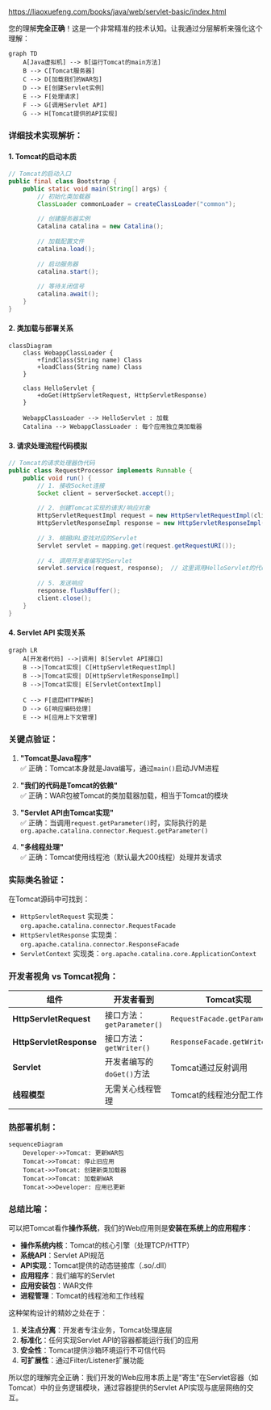 https://liaoxuefeng.com/books/java/web/servlet-basic/index.html

您的理解**完全正确**！这是一个非常精准的技术认知。让我通过分层解析来强化这个理解：

```mermaid
graph TD
    A[Java虚拟机] --> B[运行Tomcat的main方法]
    B --> C[Tomcat服务器]
    C --> D[加载我们的WAR包]
    D --> E[创建Servlet实例]
    E --> F[处理请求]
    F --> G[调用Servlet API]
    G --> H[Tomcat提供的API实现]
```

### 详细技术实现解析：

#### 1. Tomcat的启动本质
```java
// Tomcat的启动入口
public final class Bootstrap {
    public static void main(String[] args) {
        // 初始化类加载器
        ClassLoader commonLoader = createClassLoader("common");
        
        // 创建服务器实例
        Catalina catalina = new Catalina();
        
        // 加载配置文件
        catalina.load();
        
        // 启动服务器
        catalina.start();
        
        // 等待关闭信号
        catalina.await();
    }
}
```

#### 2. 类加载与部署关系
```mermaid
classDiagram
    class WebappClassLoader {
        +findClass(String name) Class
        +loadClass(String name) Class
    }
    
    class HelloServlet {
        +doGet(HttpServletRequest, HttpServletResponse)
    }
    
    WebappClassLoader --> HelloServlet : 加载
    Catalina --> WebappClassLoader : 每个应用独立类加载器
```

#### 3. 请求处理流程代码模拟
```java
// Tomcat的请求处理器伪代码
public class RequestProcessor implements Runnable {
    public void run() {
        // 1. 接收Socket连接
        Socket client = serverSocket.accept();
        
        // 2. 创建Tomcat实现的请求/响应对象
        HttpServletRequestImpl request = new HttpServletRequestImpl(client.getInputStream());
        HttpServletResponseImpl response = new HttpServletResponseImpl(client.getOutputStream());
        
        // 3. 根据URL查找对应的Servlet
        Servlet servlet = mapping.get(request.getRequestURI());
        
        // 4. 调用开发者编写的Servlet
        servlet.service(request, response);  // 这里调用HelloServlet的代码
        
        // 5. 发送响应
        response.flushBuffer();
        client.close();
    }
}
```

#### 4. Servlet API 实现关系
```mermaid
graph LR
    A[开发者代码] -->|调用| B[Servlet API接口]
    B -->|Tomcat实现| C[HttpServletRequestImpl]
    B -->|Tomcat实现| D[HttpServletResponseImpl]
    B -->|Tomcat实现| E[ServletContextImpl]
    
    C --> F[底层HTTP解析]
    D --> G[响应编码处理]
    E --> H[应用上下文管理]
```

### 关键点验证：

1. **"Tomcat是Java程序"**  
   ✅ 正确：Tomcat本身就是Java编写，通过`main()`启动JVM进程

2. **"我们的代码是Tomcat的依赖"**  
   ✅ 正确：WAR包被Tomcat的类加载器加载，相当于Tomcat的模块

3. **"Servlet API由Tomcat实现"**  
   ✅ 正确：当调用`request.getParameter()`时，实际执行的是`org.apache.catalina.connector.Request.getParameter()`

4. **"多线程处理"**  
   ✅ 正确：Tomcat使用线程池（默认最大200线程）处理并发请求

### 实际类名验证：

在Tomcat源码中可找到：
- `HttpServletRequest` 实现类：`org.apache.catalina.connector.RequestFacade`
- `HttpServletResponse` 实现类：`org.apache.catalina.connector.ResponseFacade`
- `ServletContext` 实现类：`org.apache.catalina.core.ApplicationContext`

### 开发者视角 vs Tomcat视角：

| 组件 | 开发者看到 | Tomcat实现 |
|------|------------|------------|
| **HttpServletRequest** | 接口方法：`getParameter()` | `RequestFacade.getParameter()` |
| **HttpServletResponse** | 接口方法：`getWriter()` | `ResponseFacade.getWriter()` |
| **Servlet** | 开发者编写的`doGet()`方法 | Tomcat通过反射调用 |
| **线程模型** | 无需关心线程管理 | Tomcat的线程池分配工作线程 |

### 热部署机制：

```mermaid
sequenceDiagram
    Developer->>Tomcat: 更新WAR包
    Tomcat->>Tomcat: 停止旧应用
    Tomcat->>Tomcat: 创建新类加载器
    Tomcat->>Tomcat: 加载新WAR
    Tomcat->>Developer: 应用已更新
```

### 总结比喻：

可以把Tomcat看作**操作系统**，我们的Web应用则是**安装在系统上的应用程序**：
- **操作系统内核**：Tomcat的核心引擎（处理TCP/HTTP）
- **系统API**：Servlet API规范
- **API实现**：Tomcat提供的动态链接库（.so/.dll）
- **应用程序**：我们编写的Servlet
- **应用安装包**：WAR文件
- **进程管理**：Tomcat的线程池和工作线程



这种架构设计的精妙之处在于：
1. **关注点分离**：开发者专注业务，Tomcat处理底层
2. **标准化**：任何实现Servlet API的容器都能运行我们的应用
3. **安全性**：Tomcat提供沙箱环境运行不可信代码
4. **可扩展性**：通过Filter/Listener扩展功能

所以您的理解完全正确：我们开发的Web应用本质上是"寄生"在Servlet容器（如Tomcat）中的业务逻辑模块，通过容器提供的Servlet API实现与底层网络的交互。
